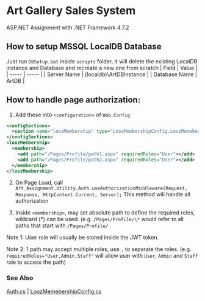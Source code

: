 # Art Gallery Sales System
ASP.NET Assignment with .NET Framework 4.7.2

## How to setup MSSQL LocalDB Database
Just run `DBSetup.bat` inside `scripts` folder, it will delete the existing LocalDB instance and Database and recreate a new one from scratch
| Field | Value |
| ----- | ----- |
| Server Name | (localdb)\ArtDBInstance |
| Database Name | ArtDB |

## How to handle page authorization:
1. Add these into `<configuration>` of `Web.Config`
```xml
<configSections>
  <section name="loozMembership" type="LoozMembershipConfig.LoozMemebershipSection"/>
</configSections>
<loozMembership>
  <membership>
    <add path="/Pages/Profile/path1.aspx" requiredRoles="User"></add>
    <add path="/Pages/Profile/path2.aspx" requiredRoles="User"></add>
  </membership>
</loozMembership>
```

2. On Page Load, call `Art_Assignment.Utility.Auth.useAuthorizationMiddleware(Request, Response, HttpContext.Current, Server);`
This method will handle all authorization

3. Inside `<membership>`, may set absolute path to define the required roles, wildcard (*) can be used. (e.g. `/Pages/Profile/\*` would refer to all paths that start with `/Pages/Profile/`

Note 1: User role will usually be stored inside the JWT token.

Note 2: 1 path may accept multiple roles, use `,` to separate the roles. (e.g. `requiredRoles="User,Admin,Staff"` will allow user with `User`, `Admin` and `Staff` role to access the path)

### See Also
[Auth.cs](Art%20Assignment/Utility/Auth.cs) | [LoozMemebershipConfig.cs](Art%20Assignment/Utility/LoozMemebershipConfig.cs)
